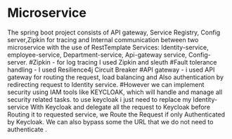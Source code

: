 # Microservice
The spring boot project consists of API gateway, Service Registry, Config server,Zipkin for tracing and Internal communication between two microservice with the use of RestTemplate
Services: Identity-service, employee-service, Department-service, Api-gateway service, Config-server.
#Zipkin - for log tracing I used Zipkin and sleuth
#Fault tolerance handling - I used Resilience4j Circuit Breaker
#API gateway - i used API gateway for routing the request, load balancing and Also authentication by redirecting request to Identity service.
#However we can implement security using IAM tools like KEYCLOAK, which will handle and manage all security related tasks. to use keycloak i just need to replace my Identity-service With Keycloak and delegate all the request to Keycloak before Routing it to requested service, we Route the Request if only Authenticated by Keycloak. We can also bypass some the URL that we do not need to authenticate .


